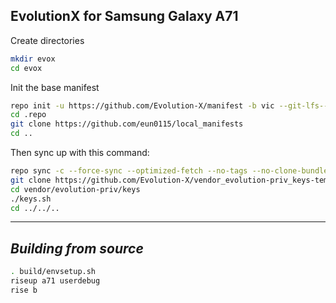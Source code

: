 EvolutionX for Samsung Galaxy A71
------------------------------------

Create directories
```bash
mkdir evox
cd evox
```

Init the base manifest

```bash
repo init -u https://github.com/Evolution-X/manifest -b vic --git-lfs--depth=1
cd .repo 
git clone https://github.com/eun0115/local_manifests
cd ..
```

Then sync up with this command:
```bash
repo sync -c --force-sync --optimized-fetch --no-tags --no-clone-bundle --prune -j4
git clone https://github.com/Evolution-X/vendor_evolution-priv_keys-template vendor/evolution-priv/keys
cd vendor/evolution-priv/keys
./keys.sh
cd ../../..
```
-------------

_Building from source_
---------------
```bash
. build/envsetup.sh
riseup a71 userdebug
rise b
```
